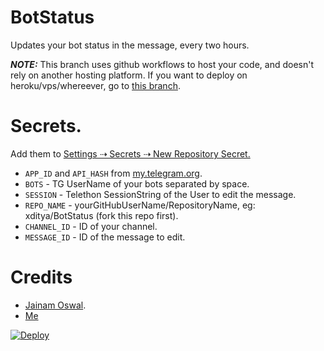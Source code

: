 # BotStatus
Updates your bot status in the message, every two hours.

**_NOTE:_** This branch uses github workflows to host your code, and doesn't rely on another hosting platform. If you want to deploy on heroku/vps/whereever, go to [this branch](https://github.com/xditya/BotStatus/tree/deploy).

# Secrets.

Add them to [Settings ⇢ Secrets ⇢ New Repository Secret.](https://docs.github.com/en/actions/reference/encrypted-secrets)

- `APP_ID` and `API_HASH` from [my.telegram.org](https://my.telegram.org).
- `BOTS` - TG UserName of your bots separated by space.
- `SESSION` - Telethon SessionString of the User to edit the message.
- `REPO_NAME` - yourGitHubUserName/RepositoryName, eg: xditya/BotStatus (fork this repo first).
- `CHANNEL_ID` - ID of your channel.
- `MESSAGE_ID` - ID of the message to edit.

# Credits
- [Jainam Oswal](https://github.com/jainamoswal/BotStatus).
- [Me](https://xditya.me)

[![Deploy](https://www.herokucdn.com/deploy/button.svg)](https://heroku.com/deploy)

